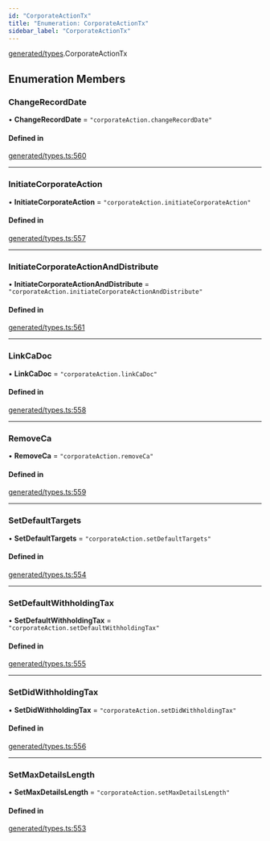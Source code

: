 ```yaml
---
id: "CorporateActionTx"
title: "Enumeration: CorporateActionTx"
sidebar_label: "CorporateActionTx"
---
```


[generated/types](../../../../modules/Generated/Types/Types.md).CorporateActionTx

## Enumeration Members

### ChangeRecordDate

• **ChangeRecordDate** = ``"corporateAction.changeRecordDate"``

#### Defined in

[generated/types.ts:560](https://github.com/PolymeshAssociation/polymesh-sdk/blob/31fdce23/src/generated/types.ts#L560)

___

### InitiateCorporateAction

• **InitiateCorporateAction** = ``"corporateAction.initiateCorporateAction"``

#### Defined in

[generated/types.ts:557](https://github.com/PolymeshAssociation/polymesh-sdk/blob/31fdce23/src/generated/types.ts#L557)

___

### InitiateCorporateActionAndDistribute

• **InitiateCorporateActionAndDistribute** = ``"corporateAction.initiateCorporateActionAndDistribute"``

#### Defined in

[generated/types.ts:561](https://github.com/PolymeshAssociation/polymesh-sdk/blob/31fdce23/src/generated/types.ts#L561)

___

### LinkCaDoc

• **LinkCaDoc** = ``"corporateAction.linkCaDoc"``

#### Defined in

[generated/types.ts:558](https://github.com/PolymeshAssociation/polymesh-sdk/blob/31fdce23/src/generated/types.ts#L558)

___

### RemoveCa

• **RemoveCa** = ``"corporateAction.removeCa"``

#### Defined in

[generated/types.ts:559](https://github.com/PolymeshAssociation/polymesh-sdk/blob/31fdce23/src/generated/types.ts#L559)

___

### SetDefaultTargets

• **SetDefaultTargets** = ``"corporateAction.setDefaultTargets"``

#### Defined in

[generated/types.ts:554](https://github.com/PolymeshAssociation/polymesh-sdk/blob/31fdce23/src/generated/types.ts#L554)

___

### SetDefaultWithholdingTax

• **SetDefaultWithholdingTax** = ``"corporateAction.setDefaultWithholdingTax"``

#### Defined in

[generated/types.ts:555](https://github.com/PolymeshAssociation/polymesh-sdk/blob/31fdce23/src/generated/types.ts#L555)

___

### SetDidWithholdingTax

• **SetDidWithholdingTax** = ``"corporateAction.setDidWithholdingTax"``

#### Defined in

[generated/types.ts:556](https://github.com/PolymeshAssociation/polymesh-sdk/blob/31fdce23/src/generated/types.ts#L556)

___

### SetMaxDetailsLength

• **SetMaxDetailsLength** = ``"corporateAction.setMaxDetailsLength"``

#### Defined in

[generated/types.ts:553](https://github.com/PolymeshAssociation/polymesh-sdk/blob/31fdce23/src/generated/types.ts#L553)
